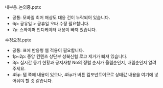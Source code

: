 내부용_논의중.pptx
- 공통: 모바일 최저 해상도 대응 건이 누락되어 있습니다.
- 6p: 공유일 > 공휴일 오타 수정 필요합니다.
- 7p: 스와이퍼 인디케이터 내용이 빠져 있습니다.

수정요청.pptx
- 공통: 표에 반응형 웹 적용이 필요합니다.
- 1p~2p: 중앙 컨텐츠 상단부 성북신협 로고 제거가 빠져 있습니다.
- 3p: 실시간 등기 현황과 공지사항 No의 정렬 순서가 올림순인지, 내림순인지 알려주세요.
- 45p: 탭  쪽에 내용이 있으나, 45p가 버튼 컴포넌트이므로 상태값 내용을 여기에 넣어줘야 할 것 같습니다.